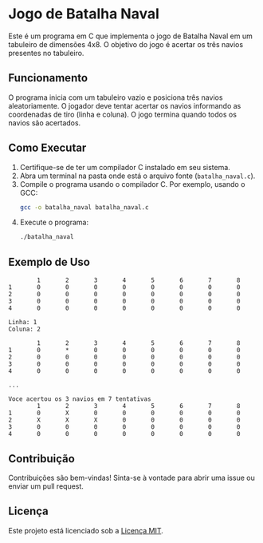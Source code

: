 # Jogo de Batalha Naval

Este é um programa em C que implementa o jogo de Batalha Naval em um tabuleiro de dimensões 4x8. O objetivo do jogo é acertar os três navios presentes no tabuleiro.

## Funcionamento

O programa inicia com um tabuleiro vazio e posiciona três navios aleatoriamente. O jogador deve tentar acertar os navios informando as coordenadas de tiro (linha e coluna). O jogo termina quando todos os navios são acertados.

## Como Executar

1. Certifique-se de ter um compilador C instalado em seu sistema.
2. Abra um terminal na pasta onde está o arquivo fonte (`batalha_naval.c`).
3. Compile o programa usando o compilador C. Por exemplo, usando o GCC:
   ```bash
   gcc -o batalha_naval batalha_naval.c
   ```
4. Execute o programa:
   ```bash
   ./batalha_naval
   ```

## Exemplo de Uso

```
        1       2       3       4       5       6       7       8
1       0       0       0       0       0       0       0       0
2       0       0       0       0       0       0       0       0
3       0       0       0       0       0       0       0       0
4       0       0       0       0       0       0       0       0

Linha: 1
Coluna: 2

        1       2       3       4       5       6       7       8
1       0       *       0       0       0       0       0       0
2       0       0       0       0       0       0       0       0
3       0       0       0       0       0       0       0       0
4       0       0       0       0       0       0       0       0

...

Voce acertou os 3 navios em 7 tentativas
        1       2       3       4       5       6       7       8
1       0       X       0       0       0       0       0       0
2       X       X       X       0       0       0       0       0
3       0       0       0       0       0       0       0       0
4       0       0       0       0       0       0       0       0
```

## Contribuição

Contribuições são bem-vindas! Sinta-se à vontade para abrir uma issue ou enviar um pull request.

## Licença

Este projeto está licenciado sob a [Licença MIT](LICENSE).
